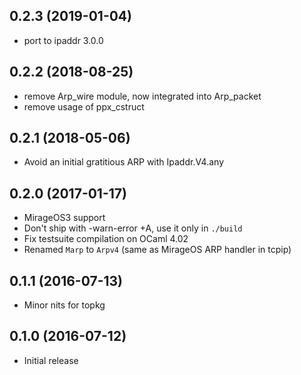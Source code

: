 ## 0.2.3 (2019-01-04)

* port to ipaddr 3.0.0

## 0.2.2 (2018-08-25)

* remove Arp_wire module, now integrated into Arp_packet
* remove usage of ppx_cstruct

## 0.2.1 (2018-05-06)

* Avoid an initial gratitious ARP with Ipaddr.V4.any

## 0.2.0 (2017-01-17)

* MirageOS3 support
* Don't ship with -warn-error +A, use it only in `./build`
* Fix testsuite compilation on OCaml 4.02
* Renamed `Marp` to `Arpv4` (same as MirageOS ARP handler in tcpip)

## 0.1.1 (2016-07-13)

* Minor nits for topkg

## 0.1.0 (2016-07-12)

* Initial release
